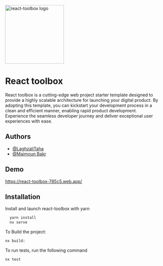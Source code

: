 <img width="190" alt="react-toolbox logo" src="https://github.com/digisquad/react-toolbox/assets/10932367/3635c391-b2be-45f3-a90c-95df40d96855">

# React toolbox
React toolbox is a cutting-edge web project starter template designed to provide a highly scalable architecture for launching your digital product. By adopting this template, you can kickstart your development process in a clean and efficient manner, enabling rapid product development. Experience the seamless developer journey and deliver exceptional user experiences with ease.





## Authors

- [@LaghzaliTaha](https://github.com/LaghzaliTaha)
- [@Maimoun Bakr](https://github.com/MBakero)


## Demo

https://react-toolbox-785c5.web.app/


## Installation

Install and launch react-toolbox with yarn

```bash
  yarn install
  nx serve
```

To Build the project: 

```bash
nx build: 
```  

To run tests, run the following command

```bash
nx test
